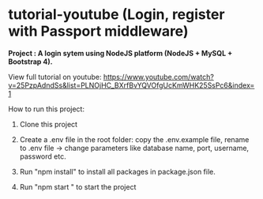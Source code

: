 # tutorial-youtube (Login, register with Passport middleware)

**Project : A login sytem using NodeJS platform (NodeJS + MySQL + Bootstrap 4).**

View full tutorial on youtube: https://www.youtube.com/watch?v=25PzpAdndSs&list=PLNOjHC_BXrfBvYQVOfgUcKmWHK25SsPc6&index=1

How to run this project: 

1. Clone this project

2. Create a .env file in the root folder: copy the .env.example file, rename to .env file -> change parameters like database name, port, username, password etc.

3. Run "npm install" to install all packages in package.json file.

4. Run "npm start " to start the project

